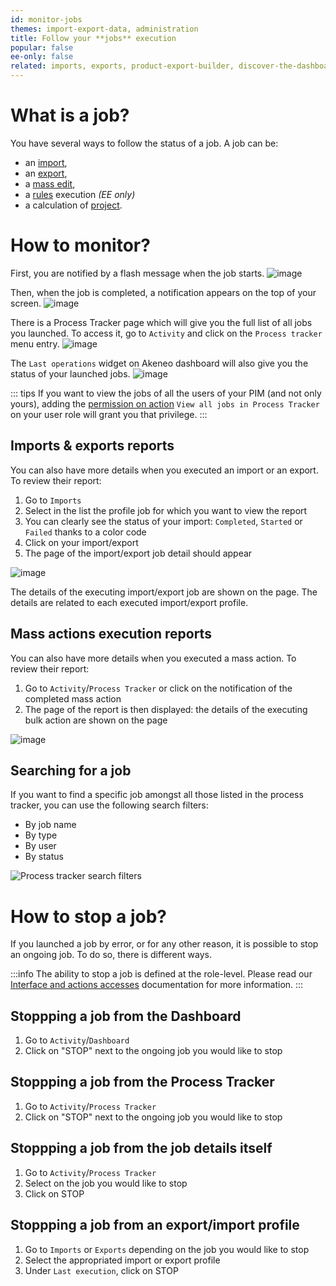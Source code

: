 ```yaml
---
id: monitor-jobs
themes: import-export-data, administration
title: Follow your **jobs** execution
popular: false
ee-only: false
related: imports, exports, product-export-builder, discover-the-dashboard, what-is-a-rule, what-is-a-project, product-mass-actions
---
```


# What is a job?

You have several ways to follow the status of a job. A job can be:
- an [import](imports.html),
- an [export](exports.html),
- a [mass edit](product-mass-actions.html),
- a [rules](what-is-a-rule.html) execution _(EE only)_
- a calculation of [project](what-is-a-project.html).

# How to monitor?
First, you are notified by a flash message when the job starts.
![image](../img/Settings_Calculation1.png)

Then, when the job is completed, a notification appears on the top of your screen.
![image](../img/Settings_Calculation2.png)

There is a Process Tracker page which will give you the full list of all jobs you launched. To access it, go to `Activity` and click on the `Process tracker` menu entry.
![image](../img/Settings_Calculation3.png)

The `Last operations` widget on Akeneo dashboard will also give you the status of your launched jobs.
![image](../img/Dashboard_Calculation4.png)

::: tips
If you want to view the jobs of all the users of your PIM (and not only yours), adding the [permission on action](manage-the-interface-and-actions-accesses.html#rights-on-system-pages) `View all jobs in Process Tracker` on your user role will grant you that privilege.
:::

## Imports & exports reports

You can also have more details when you executed an import or an export. To review their report:
1.  Go to `Imports`
2.  Select in the list the profile job for which you want to view the report
2.  You can clearly see the status of your import: `Completed`, `Started` or `Failed` thanks to a color code
1.  Click on your import/export
1.  The page of the import/export job detail should appear

![image](../img/Exports_Calculation5.png)

The details of the executing import/export job are shown on the page. The details are related to each executed import/export profile.

## Mass actions execution reports

You can also have more details when you executed a mass action. To review their report:
1.  Go to `Activity`/`Process Tracker` or click on the notification of the completed mass action
1.  The page of the report is then displayed: the details of the executing bulk action are shown on the page

![image](../img/Dashboard_Calculation6.png)

## Searching for a job

If you want to find a specific job amongst all those listed in the process tracker, you can use the following search filters:
- By job name
- By type
- By user
- By status

![Process tracker search filters](../img/Exports_Process-Tracker-search-filters.png)

# How to stop a job?

If you launched a job by error, or for any other reason, it is possible to stop an ongoing job.
To do so, there is different ways.

:::info
The ability to stop a job is defined at the role-level. Please read our [Interface and actions accesses](manage-the-interface-and-actions-accesses.html) documentation for more information.
:::

## Stoppping a job from the Dashboard

1.  Go to `Activity`/`Dashboard`
1.  Click on "STOP" next to the ongoing job you would like to stop

## Stoppping a job from the Process Tracker

1.  Go to `Activity`/`Process Tracker`
1.  Click on "STOP" next to the ongoing job you would like to stop

## Stoppping a job from the job details itself

1.  Go to `Activity`/`Process Tracker`
1.  Select on the job you would like to stop
1.  Click on STOP

## Stoppping a job from an export/import profile

1.  Go to `Imports` or `Exports` depending on the job you would like to stop
1.  Select the appropriated import or export profile
1.  Under `Last execution`, click on STOP
